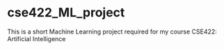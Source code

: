 # cse422_ML_project
This is a short Machine Learning project required for my course CSE422: Artificial Intelligence
